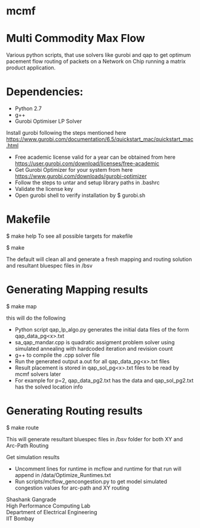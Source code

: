 # mcmf

# Multi Commodity Max Flow

Various python scripts, that use solvers like gurobi and qap to get optimum pacement flow routing of packets on a Network on Chip running a matrix product application.

# Dependencies:

- Python 2.7
- g++ 
- Gurobi Optimiser LP Solver

Install gurobi following the steps mentioned here https://www.gurobi.com/documentation/6.5/quickstart_mac/quickstart_mac.html
- Free academic license valid for a year can be obtained from here https://user.gurobi.com/download/licenses/free-academic
- Get Gurobi Optimizer for your system from here https://www.gurobi.com/downloads/gurobi-optimizer
- Follow the steps to untar and setup library paths in .bashrc
- Validate the license key
- Open gurobi shell to verify installation by $ gurobi.sh

# Makefile
$ make help
To see all possible targets for makefile 

$ make

The default will clean all and generate a fresh mapping and routing solution and resultant bluespec files in /bsv

# Generating Mapping results

$ make map

this will do the following 
- Python script qap_lp_algo.py generates the initial data files of the form qap_data_pg\<x\>.txt
- sa_qap_mandar.cpp is quadratic assigment problem solver using simulated annealing with hardcoded iteration and revision count
- g++ to compile the .cpp solver file
- Run the generated output a.out for all qap_data_pg\<x\>.txt files
- Result placement is stored in qap_sol_pg\<x\>.txt files to be read by mcmf solvers later
- For example for p=2, qap_data_pg2.txt has the data and qap_sol_pg2.txt has the solved location info

# Generating Routing results

$ make route

This will generate resultant bluespec files in /bsv folder for both XY and Arc-Path Routing

Get simulation results
- Uncomment lines for runtime in mcflow and runtime for that run will append in /data/Optimize_Runtimes.txt 
- Run scripts/mcflow_gencongestion.py to get model simulated congestion values for arc-path and XY routing

Shashank Gangrade  
High Performance Computing Lab  
Department of Electrical Engineering  
IIT Bombay
